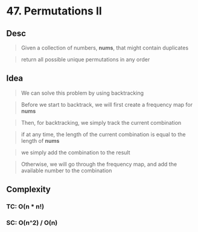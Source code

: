 # 47. Permutations II

## Desc

> Given a collection of numbers, **nums**, that might contain duplicates

> return all possible unique permutations in any order

## Idea

> We can solve this problem by using backtracking

> Before we start to backtrack, we will first create a frequency map for **nums**

> Then, for backtracking, we simply track the current combination

> if at any time, the length of the current combination is equal to the length of **nums**

> we simply add the combination to the result

> Otherwise, we will go through the frequency map, and add the available number to the combination

## Complexity

### TC: O(n * n!)
### SC: O(n^2) / O(n)